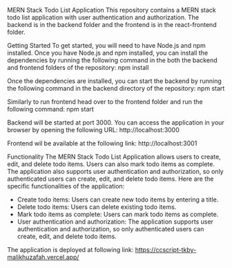 MERN Stack Todo List Application
This repository contains a MERN stack todo list application with user authentication and authorization. The backend is in the backend folder and the frontend is in the react-frontend folder.

Getting Started
To get started, you will need to have Node.js and npm installed. Once you have Node.js and npm installed, you can install the dependencies by running the following command in the both the backend and frontend folders of the repository:
npm install

Once the dependencies are installed, you can start the backend by running the following command in the backend directory of the repository:
npm start

Similarly to run frontend head over to the frontend folder and run the following command:
npm start

Backend will be started at port 3000. You can access the application in your browser by opening the following URL:
http://localhost:3000

Frontend wil be available at the following link:
http://localhost:3001

Functionality
The MERN Stack Todo List Application allows users to create, edit, and delete todo items. Users can also mark todo items as complete. The application also supports user authentication and authorization, so only authenticated users can create, edit, and delete todo items.
Here are the specific functionalities of the application:
- Create todo items: Users can create new todo items by entering a title.
- Delete todo items: Users can delete existing todo items.
- Mark todo items as complete: Users can mark todo items as complete.
- User authentication and authorization: The application supports user authentication and authorization, so only authenticated users can create, edit, and delete todo items.

The application is deployed at following link:
https://ccscript-tkby-malikhuzafah.vercel.app/

